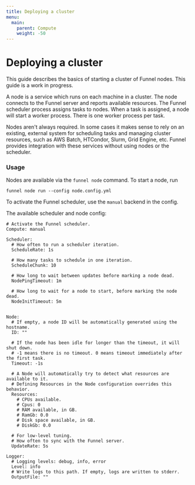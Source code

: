 ```yaml
---
title: Deploying a cluster
menu:
  main:
    parent: Compute
    weight: -50
---
```


# Deploying a cluster

This guide describes the basics of starting a cluster of Funnel nodes. 
This guide is a work in progress.

A node is a service
which runs on each machine in a cluster. The node connects to the Funnel server and reports
available resources. The Funnel scheduler process assigns tasks to nodes. When a task is
assigned, a node will start a worker process. There is one worker process per task.

Nodes aren't always required. In some cases it makes sense to rely on an existing,
external system for scheduling tasks and managing cluster resources, such as AWS Batch,
HTCondor, Slurm, Grid Engine, etc. Funnel provides integration with
these services without using nodes or the scheduler.

### Usage

Nodes are available via the `funnel node` command. To start a node, run
```
funnel node run --config node.config.yml
```

To activate the Funnel scheduler, use the `manual` backend in the config.

The available scheduler and node config:
```
# Activate the Funnel scheduler.
Compute: manual

Scheduler:
  # How often to run a scheduler iteration.
  ScheduleRate: 1s

  # How many tasks to schedule in one iteration.
  ScheduleChunk: 10

  # How long to wait between updates before marking a node dead.
  NodePingTimeout: 1m

  # How long to wait for a node to start, before marking the node dead.
  NodeInitTimeout: 5m


Node:
  # If empty, a node ID will be automatically generated using the hostname.
  ID: ""

  # If the node has been idle for longer than the timeout, it will shut down.
  # -1 means there is no timeout. 0 means timeout immediately after the first task.
  Timeout: -1s

  # A Node will automatically try to detect what resources are available to it. 
  # Defining Resources in the Node configuration overrides this behavior.
  Resources:
    # CPUs available.
    # Cpus: 0
    # RAM available, in GB.
    # RamGb: 0.0
    # Disk space available, in GB.
    # DiskGb: 0.0

  # For low-level tuning.
  # How often to sync with the Funnel server.
  UpdateRate: 5s

Logger:
  # Logging levels: debug, info, error
  Level: info
  # Write logs to this path. If empty, logs are written to stderr.
  OutputFile: ""
```
